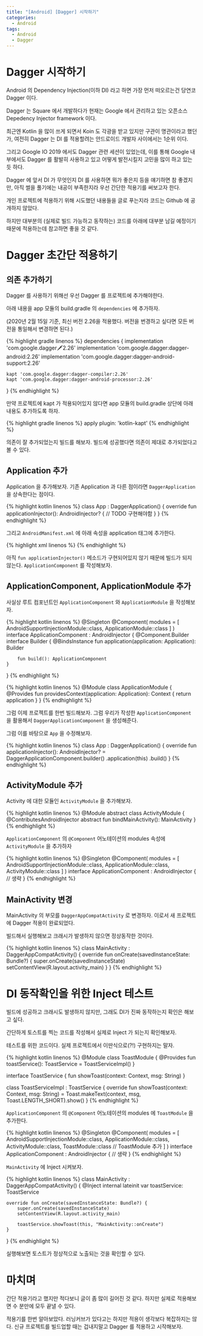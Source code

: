 ```yaml
---
title: "[Android] [Dagger] 시작하기"
categories:
  - Android
tags:
  - Android
  - Dagger
---
```


# Dagger 시작하기
Android 의 Dependency Injection(이하 DI) 라고 하면 가장 먼저 떠오르는건 당연코 Dagger 이다.

Dagger 는 Square 에서 개발하다가 현재는 Google 에서 관리하고 있는 오픈소스 Depedency Injector framework 이다. 


최근엔 Kotlin 을 많이 쓰게 되면서 Koin 도 각광을 받고 있지만 구관이 명관이라고 했던가, 여전히 Dagger 는 DI 를 적용할려는 안드로이드 개발자 사이에서는 1순위 이다.

그리고 Google IO 2019 에서도 Dagger 관련 세션이 있었는데, 이를 통해 Google 내부에서도 Dagger 를 활발히 사용하고 있고 어떻게 발전시킬지 고민을 많이 하고 있는 듯 하다.


Dagger 에 앞서 DI 가 무엇인지 DI 를 사용하면 뭐가 좋은지 등을 얘기하면 참 좋겠지만, 아직 썰을 풀기에는 내공이 부족한지라 우선 간단한 적용기를 써보고자 한다.


개인 프로젝트에 적용하기 위해 시도했던 내용들을 글로 푸는지라 코드는 Github 에 공개하지 않았다. 

하지만 대부분의 (실제로 빌드 가능하고 동작하는) 코드를 아래에 대부분 남길 예정이기 때문에 적용하는데 참고하면 좋을 것 같다.

# Dagger 초간단 적용하기

## 의존 추가하기
Dagger 를 사용하기 위해선 우선 Dagger 를 프로젝트에 추가해야한다.

아래 내용을 app 모듈의 build.gradle 의 `dependencies` 에 추가하자.

(2020년 2월 15일 기준, 최신 버전 2.26을 적용했다. 버전을 번경하고 싶다면 모든 버전을 통일해서 변경하면 된다.)

{% highlight gradle linenos %}
dependencies {
    implementation 'com.google.dagger:dagger:2.26'
    implementation 'com.google.dagger:dagger-android:2.26'
    implementation 'com.google.dagger:dagger-android-support:2.26'

    kapt 'com.google.dagger:dagger-compiler:2.26'
    kapt 'com.google.dagger:dagger-android-processor:2.26'
}
{% endhighlight %}

만약 프로젝트에 kapt 가 적용되어있지 않다면 app 모듈의 build.gradle 상단에 아래 내용도 추가하도록 하자.

{% highlight gradle linenos %}
apply plugin: 'kotlin-kapt'
{% endhighlight %}

의존이 잘 추가되었는지 빌드를 해보자. 빌드에 성공했다면 의존이 제대로 추가되었다고 볼 수 있다.

## Application 추가
Application 을 추가해보자. 기존 Application 과 다른 점이라면 `DaggerApplication` 을 상속한다는 점이다.

{% highlight kotlin linenos %}
class App : DaggerApplication() {
    override fun applicationInjector(): AndroidInjector<out DaggerApplication>? {
      // TODO 구현해야함
    }
}
{% endhighlight %}

그리고 `AndroidManifest.xml` 에 아래 속성을 application 태그에 추가한다.

{% highlight xml linenos %}
<application
    android:name=".App">
    <!--이하 생략-->
</application>
{% endhighlight %}

아직 `fun applicationInjector()` 메소드가 구현되어있지 않기 때문에 빌드가 되지 않는다. `ApplicationComponent` 를 작성해보자.

## ApplicationComponent, ApplicationModule 추가
사실상 루트 컴포넌트인 `ApplicationComponent` 와 `ApplicationModule` 을 작성해보자.

{% highlight kotlin linenos %}
@Singleton
@Component(
    modules = [
        AndroidSupportInjectionModule::class,
        ApplicationModule::class
    ]
)
interface ApplicationComponent : AndroidInjector<App> {
    @Component.Builder
    interface Builder {
        @BindsInstance
        fun application(application: Application): Builder

        fun build(): ApplicationComponent
    }
}
{% endhighlight %}

{% highlight kotlin linenos %}
@Module
class ApplicationModule {
    @Provides
    fun providesContext(application: Application): Context {
        return application
    }
}
{% endhighlight %}


그럼 이제 프로젝트를 한번 빌드해보자. 그럼 우리가 작성한 `ApplicationComponent` 을 활용해서 `DaggerApplicationComponent` 을 생성해준다.

그럼 이를 바탕으로 `App` 을 수정해보자.

{% highlight kotlin linenos %}
class App : DaggerApplication() {
    override fun applicationInjector(): AndroidInjector<out DaggerApplication>? =
        DaggerApplicationComponent.builder()
            .application(this)
            .build()
}
{% endhighlight %}

## ActivityModule 추가
Activity 에 대한 모듈인 `ActivityModule` 을 추가해보자.

{% highlight kotlin linenos %}
@Module
abstract class ActivityModule {
    @ContributesAndroidInjector
    abstract fun bindMainActivity(): MainActivity
}
{% endhighlight %}

`ApplicationComponent` 의 `@Component` 어노테이션의 modules 속성에 `ActivityModule` 을 추가하자

{% highlight kotlin linenos %}
@Singleton
@Component(
    modules = [
        AndroidSupportInjectionModule::class,
        ApplicationModule::class,
        ActivityModule::class
    ]
)
interface ApplicationComponent : AndroidInjector<TomorrowardApplication> {
  // 생략
}
{% endhighlight %}

## MainActivity 변경
MainActivity 의 부모를 `DaggerAppCompatActivity` 로 변경하자. 이로서 새 프로젝트에 Dagger 적용이 완료되었다.

빌드해서 실행해보고 크래시가 발생하지 않으면 정상동작한 것이다.

{% highlight kotlin linenos %}
class MainActivity : DaggerAppCompatActivity() {
    override fun onCreate(savedInstanceState: Bundle?) {
        super.onCreate(savedInstanceState)
        setContentView(R.layout.activity_main)
    }
}
{% endhighlight %}

# DI 동작확인을 위한 Inject 테스트
빌드에 성공하고 크래시도 발생하지 않지만, 그래도 DI가 진짜 동작하는지 확인은 해보고 싶다.

간단하게 토스트를 찍는 코드를 작성해서 실제로 Inject 가 되는지 확인해보자.

테스트를 위한 코드이다. 실제 프로젝트에서 이딴식으로(?!) 구현하지는 말자.

{% highlight kotlin linenos %}
@Module
class ToastModule {
    @Provides
    fun toastService(): ToastService = ToastServiceImpl()
}

interface ToastService {
    fun showToast(context: Context, msg: String)
}

class ToastServiceImpl : ToastService {
    override fun showToast(context: Context, msg: String) =
        Toast.makeText(context, msg, Toast.LENGTH_SHORT).show()
}
{% endhighlight %}

`ApplicationComponent` 의 `@Component` 어노테이션의 modules 에 `ToastModule` 을 추가한다.

{% highlight kotlin linenos %}
@Singleton
@Component(
    modules = [
        AndroidSupportInjectionModule::class,
        ApplicationModule::class,
        ActivityModule::class,
        ToastModule::class // ToastModule 추가
    ]
)
interface ApplicationComponent : AndroidInjector<App> {
  // 생략
}
{% endhighlight %}

`MainActivity` 에 Inject 시켜보자.

{% highlight kotlin linenos %}
class MainActivity : DaggerAppCompatActivity() {
    @Inject
    internal lateinit var toastService: ToastService

    override fun onCreate(savedInstanceState: Bundle?) {
        super.onCreate(savedInstanceState)
        setContentView(R.layout.activity_main)

        toastService.showToast(this, "MainActivity::onCreate")
    }
}
{% endhighlight %}

실행해보면 토스트가 정상적으로 노출되는 것을 확인할 수 있다.

# 마치며
간단 적용기라고 했지만 적다보니 글이 좀 많이 길어진 것 같다. 하지만 실제로 적용해보면 수 분만에 모두 끝낼 수 있다.

적용기를 한번 알아보았다. 러닝커브가 있다고는 하지만 적용이 생각보다 복잡하지는 않다. 신규 프로젝트를 빌드업할 때는 겁내지말고 Dagger 를 적용하고 시작해보자.